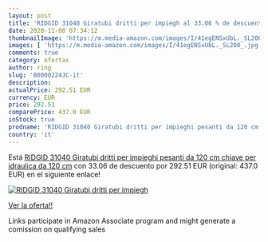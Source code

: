```yaml
---
layout: post
title: 'RIDGID 31040 Giratubi dritti per impiegh al 33.06 % de descuento'
date: 2020-11-08 07:34:12
thumbnailImage: 'https://m.media-amazon.com/images/I/41egENSxUbL._SL200_.jpg'
images: [ 'https://m.media-amazon.com/images/I/41egENSxUbL._SL200_.jpg' ]
comments: true
category: ofertas
author: ring
slug: 'B0000224JC-it'
description:
actualPrice: 292.51 EUR
currency: EUR
price: 292.51
comparePrice: 437.0 EUR
inStock: true
prodname: 'RIDGID 31040 Giratubi dritti per impieghi pesanti da 120 cm  chiave per idraulica da 120 cm'
country: 'it'
---
```


Está [RIDGID 31040 Giratubi dritti per impieghi pesanti da 120 cm  chiave per idraulica da 120 cm](https://www.amazon.it/dp/B0000224JC/?tag=tolees00-21) con 33.06 de descuento por 292.51 EUR (original: 437.0 EUR) en el siguiente enlace!

[![RIDGID 31040 Giratubi dritti per impiegh](https://m.media-amazon.com/images/I/41egENSxUbL._SL200_.jpg)](https://www.amazon.it/dp/B0000224JC/?tag=tolees00-21)

[Ver la oferta!!](https://www.amazon.it/dp/B0000224JC/?tag=tolees00-21)

Links participate in Amazon Associate program and might generate a comission on qualifying sales


